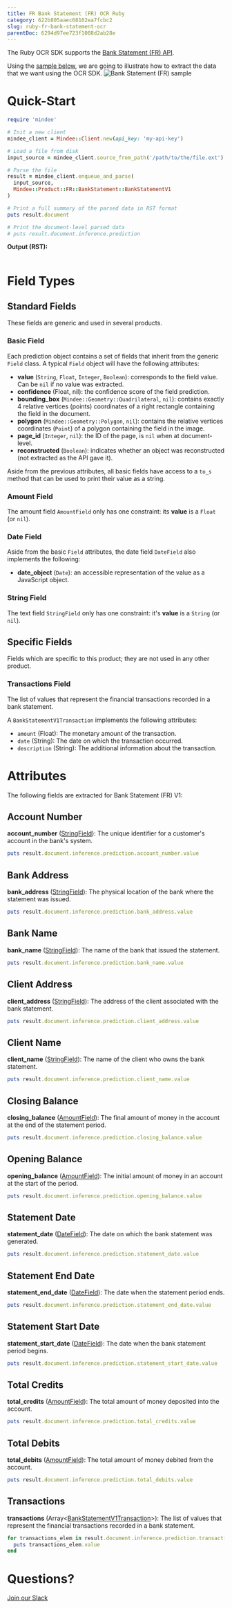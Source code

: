 ```yaml
---
title: FR Bank Statement (FR) OCR Ruby
category: 622b805aaec68102ea7fcbc2
slug: ruby-fr-bank-statement-ocr
parentDoc: 6294d97ee723f1008d2ab28e
---
```

The Ruby OCR SDK supports the [Bank Statement (FR) API](https://platform.mindee.com/mindee/bank_statement_fr).

Using the [sample below](https://github.com/mindee/client-lib-test-data/blob/main/products/bank_statement_fr/default_sample.jpg), we are going to illustrate how to extract the data that we want using the OCR SDK.
![Bank Statement (FR) sample](https://github.com/mindee/client-lib-test-data/blob/main/products/bank_statement_fr/default_sample.jpg?raw=true)

# Quick-Start
```rb
require 'mindee'

# Init a new client
mindee_client = Mindee::Client.new(api_key: 'my-api-key')

# Load a file from disk
input_source = mindee_client.source_from_path('/path/to/the/file.ext')

# Parse the file
result = mindee_client.enqueue_and_parse(
  input_source,
  Mindee::Product::FR::BankStatement::BankStatementV1
)

# Print a full summary of the parsed data in RST format
puts result.document

# Print the document-level parsed data
# puts result.document.inference.prediction
```

**Output (RST):**
```rst
```

# Field Types
## Standard Fields
These fields are generic and used in several products.

### Basic Field
Each prediction object contains a set of fields that inherit from the generic `Field` class.
A typical `Field` object will have the following attributes:

* **value** (`String`, `Float`, `Integer`, `Boolean`): corresponds to the field value. Can be `nil` if no value was extracted.
* **confidence** (Float, nil): the confidence score of the field prediction.
* **bounding_box** (`Mindee::Geometry::Quadrilateral`, `nil`): contains exactly 4 relative vertices (points) coordinates of a right rectangle containing the field in the document.
* **polygon** (`Mindee::Geometry::Polygon`, `nil`): contains the relative vertices coordinates (`Point`) of a polygon containing the field in the image.
* **page_id** (`Integer`, `nil`): the ID of the page, is `nil` when at document-level.
* **reconstructed** (`Boolean`): indicates whether an object was reconstructed (not extracted as the API gave it).


Aside from the previous attributes, all basic fields have access to a `to_s` method that can be used to print their value as a string.


### Amount Field
The amount field `AmountField` only has one constraint: its **value** is a `Float` (or `nil`).

### Date Field
Aside from the basic `Field` attributes, the date field `DateField` also implements the following: 

* **date_object** (`Date`): an accessible representation of the value as a JavaScript object.

### String Field
The text field `StringField` only has one constraint: it's **value** is a `String` (or `nil`).

## Specific Fields
Fields which are specific to this product; they are not used in any other product.

### Transactions Field
The list of values that represent the financial transactions recorded in a bank statement.

A `BankStatementV1Transaction` implements the following attributes:

* `amount` (Float): The monetary amount of the transaction.
* `date` (String): The date on which the transaction occurred.
* `description` (String): The additional information about the transaction.

# Attributes
The following fields are extracted for Bank Statement (FR) V1:

## Account Number
**account_number** ([StringField](#string-field)): The unique identifier for a customer's account in the bank's system.

```rb
puts result.document.inference.prediction.account_number.value
```

## Bank Address
**bank_address** ([StringField](#string-field)): The physical location of the bank where the statement was issued.

```rb
puts result.document.inference.prediction.bank_address.value
```

## Bank Name
**bank_name** ([StringField](#string-field)): The name of the bank that issued the statement.

```rb
puts result.document.inference.prediction.bank_name.value
```

## Client Address
**client_address** ([StringField](#string-field)): The address of the client associated with the bank statement.

```rb
puts result.document.inference.prediction.client_address.value
```

## Client Name
**client_name** ([StringField](#string-field)): The name of the client who owns the bank statement.

```rb
puts result.document.inference.prediction.client_name.value
```

## Closing Balance
**closing_balance** ([AmountField](#amount-field)): The final amount of money in the account at the end of the statement period.

```rb
puts result.document.inference.prediction.closing_balance.value
```

## Opening Balance
**opening_balance** ([AmountField](#amount-field)): The initial amount of money in an account at the start of the period.

```rb
puts result.document.inference.prediction.opening_balance.value
```

## Statement Date
**statement_date** ([DateField](#date-field)): The date on which the bank statement was generated.

```rb
puts result.document.inference.prediction.statement_date.value
```

## Statement End Date
**statement_end_date** ([DateField](#date-field)): The date when the statement period ends.

```rb
puts result.document.inference.prediction.statement_end_date.value
```

## Statement Start Date
**statement_start_date** ([DateField](#date-field)): The date when the bank statement period begins.

```rb
puts result.document.inference.prediction.statement_start_date.value
```

## Total Credits
**total_credits** ([AmountField](#amount-field)): The total amount of money deposited into the account.

```rb
puts result.document.inference.prediction.total_credits.value
```

## Total Debits
**total_debits** ([AmountField](#amount-field)): The total amount of money debited from the account.

```rb
puts result.document.inference.prediction.total_debits.value
```

## Transactions
**transactions** (Array<[BankStatementV1Transaction](#transactions-field)>): The list of values that represent the financial transactions recorded in a bank statement.

```rb
for transactions_elem in result.document.inference.prediction.transactions do
  puts transactions_elem.value
end
```

# Questions?
[Join our Slack](https://join.slack.com/t/mindee-community/shared_invite/zt-2d0ds7dtz-DPAF81ZqTy20chsYpQBW5g)
